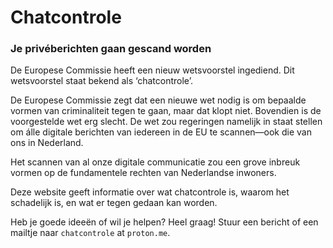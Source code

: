# Chatcontrole

### Je privéberichten gaan gescand worden

De Europese Commissie heeft een nieuw wetsvoorstel ingediend. Dit wetsvoorstel staat bekend als ‘chatcontrole’.

De Europese Commissie zegt dat een nieuwe wet nodig is om bepaalde vormen van criminaliteit tegen te gaan, maar dat klopt niet. Bovendien is de voorgestelde wet erg slecht. De wet zou regeringen namelijk in staat stellen om álle digitale berichten van iedereen in de EU te scannen—ook die van ons in Nederland.

Het scannen van al onze digitale communicatie zou een grove inbreuk vormen op de fundamentele rechten van Nederlandse inwoners.

Deze website geeft informatie over wat chatcontrole is, waarom het schadelijk is, en wat er tegen gedaan kan worden.

Heb je goede ideeën of wil je helpen? Heel graag! Stuur een bericht of een mailtje naar `chatcontrole` at `proton.me`.
